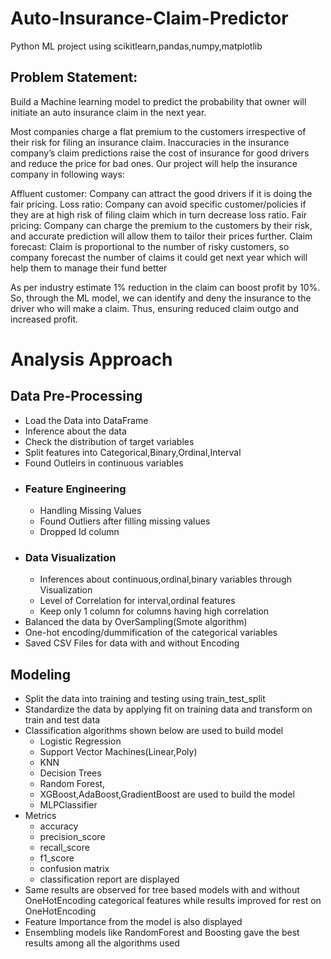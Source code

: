 # Auto-Insurance-Claim-Predictor
Python ML project using scikitlearn,pandas,numpy,matplotlib

## Problem Statement:

Build a Machine learning model to predict the probability that owner will initiate an auto insurance claim in the next year.

Most companies charge a flat premium to the customers irrespective of their risk for filing an insurance claim. Inaccuracies in the insurance company’s claim predictions raise the cost of insurance for good drivers and reduce the price for bad ones. Our project will help the insurance company in following ways:

Affluent customer: Company can attract the good drivers if it is doing the fair pricing. Loss ratio: Company can avoid specific customer/policies if they are at high risk of filing claim which in turn decrease loss ratio. Fair pricing: Company can charge the premium to the customers by their risk, and accurate prediction will allow them to tailor their prices further. Claim forecast: Claim is proportional to the number of risky customers, so company forecast the number of claims it could get next year which will help them to manage their fund better

As per industry estimate 1% reduction in the claim can boost profit by 10%. So, through the ML model, we can identify and deny the insurance to the driver who will make a claim.  Thus, ensuring reduced claim outgo and increased profit.

# Analysis Approach

## Data Pre-Processing
*   Load the Data into DataFrame
*   Inference about the data
*   Check the distribution of target variables
*   Split features into Categorical,Binary,Ordinal,Interval
*   Found Outleirs in continuous variables 
* ### Feature Engineering
   * Handling Missing Values
   * Found Outliers after filling missing values
   * Dropped Id column
* ### Data Visualization
   * Inferences about continuous,ordinal,binary variables through Visualization
   * Level of Correlation for interval,ordinal features
   * Keep only 1 column for columns having high correlation
*   Balanced the data by OverSampling(Smote algorithm)
*   One-hot encoding/dummification of the categorical variables
*   Saved CSV Files for data with and without Encoding

## Modeling
* Split the data into training and testing using train_test_split
* Standardize the data by applying fit on training data and transform on train and test data
* Classification algorithms shown below are used to build model 
  * Logistic Regression
  * Support Vector Machines(Linear,Poly)
  * KNN
  * Decision Trees
  * Random Forest,
  * XGBoost,AdaBoost,GradientBoost are used to build the model
  * MLPClassifier
* Metrics 
  * accuracy 
  * precision_score
  * recall_score
  * f1_score
  * confusion matrix
  * classification report are displayed
* Same results are observed for tree based models with and without OneHotEncoding categorical features while results improved for rest on OneHotEncoding
* Feature Importance from the model is also displayed
* Ensembling models like RandomForest and Boosting gave the best results among all the algorithms used
